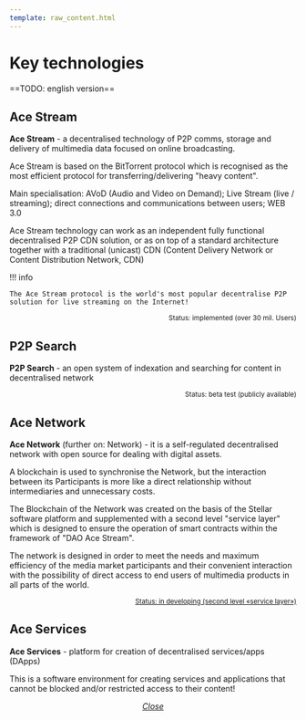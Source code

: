 ```yaml
---
template: raw_content.html
---
```


# Key technologies

==TODO: english version==

## Ace Stream
**Ace Stream** - a decentralised technology of P2P comms, storage and delivery of multimedia data focused on online broadcasting. 

Ace Stream is based on the BitTorrent protocol which is recognised as the most efficient protocol for transferring/delivering "heavy content".

Main specialisation: AVoD (Audio and Video on Demand); Live Stream (live / streaming); direct connections and communications between users; WEB 3.0

Ace Stream technology can work as an independent fully functional decentralised P2P CDN solution, or as on top of a standard architecture together with a traditional (unicast) CDN (Content Delivery Network or Content Distribution Network, CDN)

!!! info

    The Ace Stream protocol is the world's most popular decentralise P2P solution for live streaming on the Internet!

<p style="text-align: right">
    <small>
        Status: implemented (over 30 mil. Users)
        <!-- TODO: link to the docs -->
    </small>
</p>


## P2P Search

**P2P Search** - an open system of indexation and searching for content in decentralised network

<p style="text-align: right">
    <small>
        Status: beta test (publicly available)
        <!-- TODO: link to the docs -->
    </small>
</p>


## Ace Network

**Ace Network** (further on: Network) - it is a self-regulated decentralised network with open source for dealing with digital assets.

A blockchain is used to synchronise the Network, but the interaction between its Participants is more like a direct relationship without intermediaries and unnecessary costs.

The Blockchain of the Network was created on the basis of the Stellar software platform and supplemented with a second level "service layer" which is designed to ensure the operation of smart contracts within the framework of "DAO Ace Stream".

The network is designed in order to meet the needs and maximum efficiency of the media market participants and their convenient interaction with the possibility of direct access to end users of multimedia products in all parts of the world.

<p style="text-align: right">
    <small>
        <a href="../../../get-started/intro">Status: in developing (second level «service layer»)</a>
    </small>
</p>


## Ace Services

**Ace Services** - platform for creation of decentralised services/apps (DApps) 

This is a software environment for creating services and applications that cannot be blocked and/or restricted access to their content!

<p style="text-align: center">
    <em>
        <a class="md-button mdx-button--transparent-light close-popup-inner" href="#">
            Close
        </a>
    </em>
</p>
